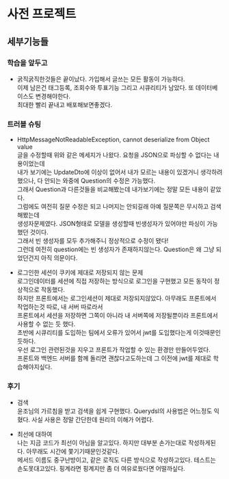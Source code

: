 # 사전 프로젝트
## 세부기능들

### 학습을 앞두고
- 굵직굵직한것들은 끝이났다. 가입해서 글쓰는 모든 활동이 가능하다.  
이제 남은건 태그등록, 조회수와 투표기능 그리고 시큐리티가 남았다. 또 데이터베이스도 변경해야한다.  
최대한 빨리 끝내고 배포해보면좋겠다.


### 트러블 슈팅
- HttpMessageNotReadableException, cannot deserialize from Object value  
글을 수정할때 위와 같은 메세지가 나왔다. 요청을 JSON으로 파싱할 수 없다는 내용이었는데  
내가 보기에는 UpdateDto에 이상이 없어서 내가 모르는 내용이 있겠거니 생각하려했으나, 다 안되는 와중에 Question의 수정은 가능했다.  
그래서 Question과 다른것들을 비교해봤는데 내가보기에는 정말 모든 내용이 같았다.  
그럼에도 여전히 질문 수정은 되고 나머지는 안되길래 아예 질문쪽은 무시하고 검색해봤는데  
생성자문제였다. JSON형태로 모델을 생성할때 빈생성자가 있어야만 파싱이 가능했던 것이다.  
그래서 빈 생성자를 모두 추가해주니 정상적으로 수정이 됐다!  
그런데 여전히 question에는 빈 생성자가 존재하지않는다. Question은 왜 그냥 되었던건지 아직 의문이다.

- 로그인한 세션이 쿠키에 제대로 저장되지 않는 문제  
로그인데이터를 세션에 직접 저장하는 방식으로 로그인을 구현했고 모든 동작이 정상적으로 작동했다.  
하지만 프론트에서는 로그인세션이 제대로 저장되지않았다. 아무래도 프론트에서 작업하는것 따로, 내 서버 따로라서  
프론트에서 세션을 저장하면 그쪽이 아니라 내 서버쪽에 저장될뿐이라 프론트에서 사용할 수 없는 듯 했다.  
초반에 시큐리티를 도입하는 팀에서 오류가 있어서 jwt를 도입했다는게 이것때문인듯하다.  
우선 로그인 관련된것을 지우고 프론트가 작업할 수 있는 환경만 만들어두었다.  
프론트와 백엔드 서버를 함께 돌리면 괜찮다고도하는데 그 이전에 jwt를 제대로 학습해야지싶다.  

### 후기
- 검색  
윤조님의 가르침을 받고 검색을 쉽게 구현했다. Querydsl의 사용법은 어느정도 익혔다. 사실 사용은 정말 간단한데 원리의 이해가 어렵다.  

- 최선에 대하여  
나는 지금 코드가 최선이 아님을 알고있다. 하지만 대부분 손가는대로 작성하게된다. 아무래도 시간에 쫓기기때문인것같다.  
메서드 이름도 중구난방이고, 같은 로직도 다른 방식으로 작성하고있다. 테스트는 손도못대고있다. 핑계라면 핑계지만 좀 더 여유로웠다면 어떨까싶다.

